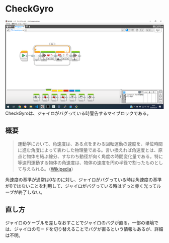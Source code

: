 # CheckGyro
![PIDControl](image/CheckGyro.png)
CheckGyroは、ジャイロがバグっている時警告するマイブロックである。

## 概要
>運動学において、角速度は、ある点をまわる回転運動の速度を、単位時間に進む角度によって表わした物理量である。言い換えれば角速度とは、原点と物体を結ぶ線分、すなわち動径が向く角度の時間変化量である。特に等速円運動する物体の角速度は、物体の速度を円の半径で割ったものとして与えられる。（[Wikipedia](https://ja.wikipedia.org/wiki/%E8%A7%92%E9%80%9F%E5%BA%A6)）

角速度の基準が通常は0なのに対し、ジャイロがバグっている時は角速度の基準が0ではないことを利用して、ジャイロがバグっている時はずっと赤く光ってループが終了しない。
## 直し方
ジャイロのケーブルを差しなおすことでジャイロのバグが直る。一部の環境では、ジャイロのモードを切り替えることでバグが直るという情報もあるが、詳細は不明。